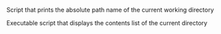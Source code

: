 Script that prints the absolute path name of the current working directory

Executable script that displays the contents list of the current directory
